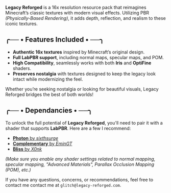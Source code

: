 
**Legacy Reforged** is a 16x resolution resource pack that reimagines Minecraft’s classic textures with modern visual effects. Utilizing PBR _(Physically-Based Rendering)_, it adds depth, reflection, and realism to these iconic textures.

## ╭── • Features Included • ──╮

- **Authentic 16x textures** inspired by Minecraft’s original design.
- **Full LabPBR support**, including normal maps, specular maps, and POM.
- **High Compatibility**, seamlessly works with both **Iris** and **OptiFine** shaders.
- **Preserves nostalgia** with textures designed to keep the legacy look intact while modernizing the feel.

Whether you’re seeking nostalgia or looking for beautiful visuals, Legacy Reforged bridges the best of both worlds!

## ╭── • Dependancies • ──╮

To unlock the full potential of **Legacy Reforged**, you'll need to pair it with a shader that supports **LabPBR**. Here are a few I recommend:

- [**Photon** by _sixthsurge_](https://modrinth.com/shader/photon-shader)
- [**Complementary** by _EminGT_](https://modrinth.com/shader/complementary-reimagined)
- [**Bliss** by _X0nk_](https://modrinth.com/shader/bliss-shader)

_(Make sure you enable any shader settings related to normal mapping, specular mapping, "Advanced Materials", Parallax Occlusion Mapping (POM), etc.)_

If you have any questions, concerns, or recommendations, feel free to contact me contact me at `glitch@legacy-reforged.com`.